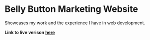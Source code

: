 # Belly Button Marketing Website
Showcases my work and the experience I have in web development. 

**Link to live verison [here](https://agrattan.com/)**
